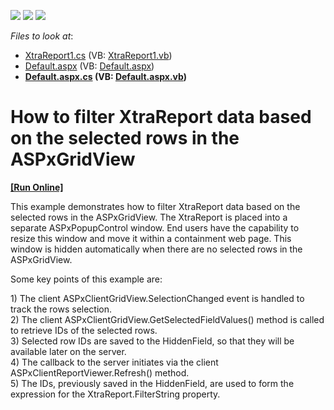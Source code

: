 <!-- default badges list -->
![](https://img.shields.io/endpoint?url=https://codecentral.devexpress.com/api/v1/VersionRange/128601042/14.1.3%2B)
[![](https://img.shields.io/badge/Open_in_DevExpress_Support_Center-FF7200?style=flat-square&logo=DevExpress&logoColor=white)](https://supportcenter.devexpress.com/ticket/details/E1613)
[![](https://img.shields.io/badge/📖_How_to_use_DevExpress_Examples-e9f6fc?style=flat-square)](https://docs.devexpress.com/GeneralInformation/403183)
<!-- default badges end -->
<!-- default file list -->
*Files to look at*:

* [XtraReport1.cs](./CS/App_Code/XtraReport1.cs) (VB: [XtraReport1.vb](./VB/App_Code/XtraReport1.vb))
* [Default.aspx](./CS/Default.aspx) (VB: [Default.aspx](./VB/Default.aspx))
* **[Default.aspx.cs](./CS/Default.aspx.cs) (VB: [Default.aspx.vb](./VB/Default.aspx.vb))**
<!-- default file list end -->
# How to filter XtraReport data based on the selected rows in the ASPxGridView
<!-- run online -->
**[[Run Online]](https://codecentral.devexpress.com/e1613/)**
<!-- run online end -->


<p>This example demonstrates how to filter XtraReport data based on the selected rows in the ASPxGridView. The XtraReport is placed into a separate ASPxPopupControl window. End users have the capability to resize this window and move it within a containment web page. This window is hidden automatically when there are no selected rows in the ASPxGridView.</p><p>Some key points of this example are:</p><p>1) The client ASPxClientGridView.SelectionChanged event is handled to track the rows selection.<br />
2) The client ASPxClientGridView.GetSelectedFieldValues() method is called to retrieve IDs of the selected rows.<br />
3) Selected row IDs are saved to the HiddenField, so that they will be available later on the server.<br />
4) The callback to the server initiates via the client ASPxClientReportViewer.Refresh() method.<br />
5) The IDs, previously saved in the HiddenField, are used to form the expression for the XtraReport.FilterString property.</p>

<br/>


